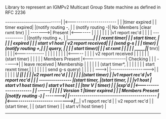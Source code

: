 Library to represent an IGMPv2 Multicast Group State machine as defined in RFC 2236

 ----------------------------|                |<-----------------------
|                            |                |timer expired           |
|               timer expired|                |(notify routing -,      |
|          (notify routing -)|   No Members   |clear rxmt tmr)         |
|                    ------->|    Present     |<-------                |
|                   |        |                |       |                |
|v1 report rec'd    |        |                |       |  ------------  |
|(notify routing +, |        |________________|       | | rexmt timer| |
| start timer,      |                    |            | |  expired   | |
| start v1 host     |  v2 report received|            | | (send g-s  | |
|  timer)           |  (notify routing +,|            | |  query,    | |
|                   |        start timer)|            | |  st rxmt   | |
|         __________|______              |       _____|_|______  tmr)| |
|        |                 |<------------       |              |     | |
|        |                 |                    |              |<----- |
|        |                 | v2 report received |              |       |
|        |                 | (start timer)      |              |       |
|        | Members Present |<-------------------|    Checking  |       |
|  ----->|                 | leave received     |   Membership |       |
| |      |                 | (start timer*,     |              |       |
| |      |                 |  start rexmt timer,|              |       |
| |      |                 |  send g-s query)   |              |       |
| |  --->|                 |------------------->|              |       |
| | |    |_________________|                    |______________|       |
| | |v2 report rec'd |  |                          |                   |
| | |(start timer)   |  |v1 report rec'd           |v1 report rec'd    |
| |  ----------------   |(start timer,             |(start timer,      |
| |v1 host              | start v1 host timer)     | start v1 host     |
| |tmr    ______________V__                        | timer)            |
| |exp'd |                 |<----------------------                    |
|  ------|                 |                                           |
|        |    Version 1    |timer expired                              |
|        | Members Present |(notify routing -)                         |
 ------->|                 |-------------------------------------------
         |                 |<--------------------
 ------->|_________________| v1 report rec'd     |
| v2 report rec'd |   |   (start timer,          |
| (start timer)   |   |    start v1 host timer)  |
 -----------------     --------------------------
